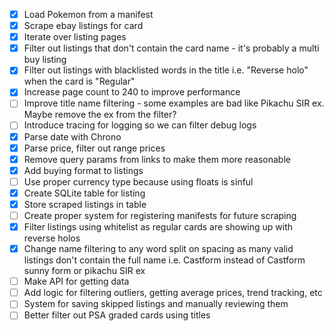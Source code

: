 - [x] Load Pokemon from a manifest
- [x] Scrape ebay listings for card
- [x] Iterate over listing pages
- [x] Filter out listings that don't contain the card name - it's probably a multi buy listing
- [x] Filter out listings with blacklisted words in the title i.e. "Reverse holo" when the card is "Regular"
- [x] Increase page count to 240 to improve performance
- [ ] Improve title name filtering - some examples are bad like Pikachu SIR ex. Maybe remove the ex from the filter?
- [ ] Introduce tracing for logging so we can filter debug logs
- [x] Parse date with Chrono
- [x] Parse price, filter out range prices
- [x] Remove query params from links to make them more reasonable
- [x] Add buying format to listings
- [ ] Use proper currency type because using floats is sinful
- [x] Create SQLite table for listing 
- [x] Store scraped listings in table
- [ ] Create proper system for registering manifests for future scraping
- [x] Filter listings using whitelist as regular cards are showing up with reverse holos
- [x] Change name filtering to any word split on spacing as many valid listings don't contain the full name i.e. Castform instead of Castform sunny form or pikachu SIR ex
- [ ] Make API for getting data
- [ ] Add logic for filtering outliers, getting average prices, trend tracking, etc
- [ ] System for saving skipped listings and manually reviewing them
- [ ] Better filter out PSA graded cards using titles
